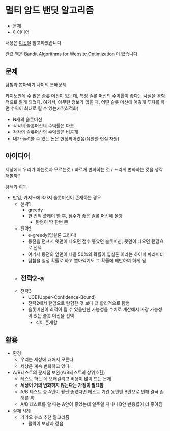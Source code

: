 # 멀티 암드 밴딧 알고리즘

- 문제
- 아이디어

내용은 [이곳](https://brunch.co.kr/@chris-song/62)을 참고하였습니다.

관련 책은 [Bandit Algorithms for Website Optimization](http://shop.oreilly.com/product/0636920027393.do) 이 있습니다.

## 문제

탐험과 뽑아먹기 사이의 분배문제

카지노안에 수 많은 슬롯 머신이 있는데, 특정 슬롯 머신의 수익률이 좋다는 사실을 경험적으로 알게 되었다. 여기서, 아무런 정보가 없을 때, 어떤 슬롯 머신에 어떻게 투자를 하면 수익이 최대로 될 수 있는가?(최적화)

- N개의 슬롯머신
- 각각의 슬롯머신의 수익률은 다름
- 각각의 슬롯머신의 수익률은 비공개
- 내가 돌려볼 수 있는 돈은 한정되어있음(유한한 현실 자원)

## 아이디어

세상에서 우리가 아는것과 모르는것 / 빠르게 변화하는 것 / 느리게 변화하는 것을 생각해볼까?

탐색과 획득

- 만일, 카지노에 3가지 슬롯머신이 존재하는 경우
  - 전략1
    - greedy
    - 한 번씩 플레이 한 후, 점수가 좋은 슬롯 머신에 몰빵
      - 탐험이 딱 한번 뿐
  - 전략2
    - e-greedy(입실론 그리디)
    - 동전을 던져서 윗면이 나오면 점수 좋았던 슬롯머신, 뒷면이 나오면 랜덤으로 선택
    - 여기서 동전의 앞면이 나올 50%의 확률이 입실론 이라는 하이퍼 파라미터
    - 탐험을 일정 확률로 하고 뽑아먹기도 그 확률에 배반하여 하게 됨
  - 전략2-a
    -
  - 전략3
    - UCB(Upper-Confidence-Bound)
    - 전략2에서 랜덤으로 탐험한 것 보다 더 합리적으로 탐험
    - 슬롯머신이 최적이 될 수 있을만한 가능성을 수치로 계산해서 가장 가능성이 있는 슬롯 머신을 선택
      - 식이 존재함

## 활용

- 환경
  - 우리는 세상에 대해서 모른다.
  - 세상은 계속 변화하고 있다.
- A/B테스트의 문제점 보완(A/B테스트의 상위호환)
  - 테스트 하는 데 오래걸리고 비용이 많이 드는 문제
  - **세상이 거의 변화하지 않는다는 가정이 필요함**
  - A/B 테스트 중 A안이 훨씬 좋았다면 테스트 기간 동안엔 B안으로 인해 결국 손해를 봄
  - A/B 테스트를 할 때는 A안이 좋았는데 일주일 지나니 B안 반응률이 더 좋아짐
- 실제 사례
  - 카카오 뉴스 추천 알고리즘
    - 클릭이 보상과 같음
